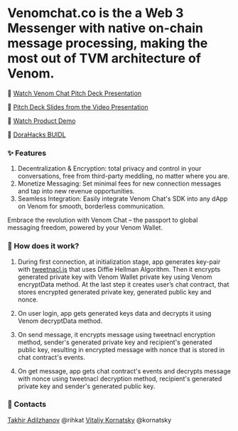 # Venomchat.co is the a Web 3 Messenger with native on-chain message processing, making the most out of TVM architecture of Venom. 

:green_heart: [Watch Venom Chat Pitch Deck Presentation](https://www.youtube.com/watch?v=gh99-yFUxeo&feature=youtu.be)

:green_heart: [Pitch Deck Slides from the Video Presentation](https://docs.google.com/presentation/d/1pYn7STvRaf4iE6LoZnB3aAN5BOiUSl1OVlKbij-L-k4/edit?usp=sharing)

:green_heart: [Watch Product Demo](https://youtu.be/6tkwZ8SCLpA)

:green_heart: [DoraHacks BUIDL](https://dorahacks.io/buidl/5564)


### :sparkles: Features

   1. Decentralization & Encryption: total privacy and control in your conversations, free from third-party meddling, no matter where you are.
   2. Monetize Messaging: Set minimal fees for new connection messages and tap into new revenue opportunities.
   3. Seamless Integration: Easily integrate Venom Chat's SDK into any dApp on Venom for smooth, borderless communication.

Embrace the revolution with Venom Chat – the passport to global messaging freedom, powered by your Venom Wallet.

### :key: How does it work? 
1. During first connection, at initialization stage, app generates key-pair with [tweetnacl.js](https://www.section.io/engineering-education/implementing-public-key-cryptography-in-javascript/) that uses Diffie Hellman Algorithm. Then it encrypts generated private key with Venom Wallet private key using Venom encryptData method. At the last step it creates user’s chat contract, that stores encrypted generated private key, generated public key and nonce.

2. On user login, app gets generated keys data and decrypts it using Venom decryptData method.

3. On send message, it encrypts message using tweetnacl encryption method, sender's generated private key and recipient's generated public key, resulting in encrypted message with nonce that is stored in chat contract's events.

4. On get message, app gets chat contract's events and decrypts message with nonce using tweetnacl decryption method, recipient's generated private key and sender's generated public key.

### :blue_book: Contacts 

[Takhir Adilzhanov](https://www.linkedin.com/in/adilzhanov/) @rihkat
[Vitaliy Kornatsky](https://www.linkedin.com/in/vitaly-kornatsky-7ab156166/) @kornatsky
